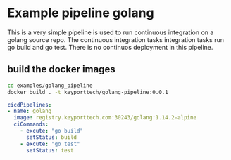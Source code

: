 # Example pipeline golang

This is a very simple pipeline is used to run continuous integration on a golang source repo. The continuous integration tasks integration tasks run go build and go test. There is no continuos deployment in this pipeline.

## build the docker images
```bash
cd examples/golang_pipeline
docker build . -t keyporttech/golang-pipeline:0.0.1
```

```yaml
cicdPipelines:
- name: golang
  image: registry.keyporttech.com:30243/golang:1.14.2-alpine
  ciCommands:
    - excute: "go build"
      setStatus: build
    - excute: "go test"
      setStatus: test
```
